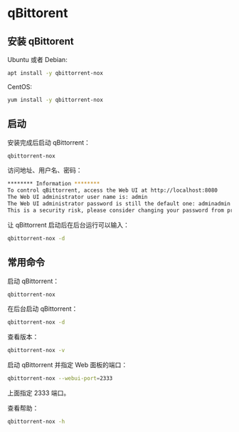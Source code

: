 # qBittorent

## 安装 qBittorent

Ubuntu 或者 Debian:

```sh
apt install -y qbittorrent-nox
```

CentOS:

```sh
yum install -y qbittorrent-nox
```

## 启动

安装完成后启动 qBittorrent：

```sh
qbittorrent-nox
```

访问地址、用户名、密码：

```sh
******** Information ********
To control qBittorrent, access the Web UI at http://localhost:8080
The Web UI administrator user name is: admin
The Web UI administrator password is still the default one: adminadmin
This is a security risk, please consider changing your password from program preferences
```

让 qBittorrent 启动后在后台运行可以输入：

```sh
qbittorrent-nox -d
```

## 常用命令

启动 qBittorrent：

```sh
qbittorrent-nox
```

在后台启动 qBittorrent：

```sh
qbittorrent-nox -d
```

查看版本：

```sh
qbittorrent-nox -v
```

启动 qBittorrent 并指定 Web 面板的端口：

```sh
qbittorrent-nox --webui-port=2333
```

上面指定 2333 端口。

查看帮助：

```sh
qbittorrent-nox -h
```
